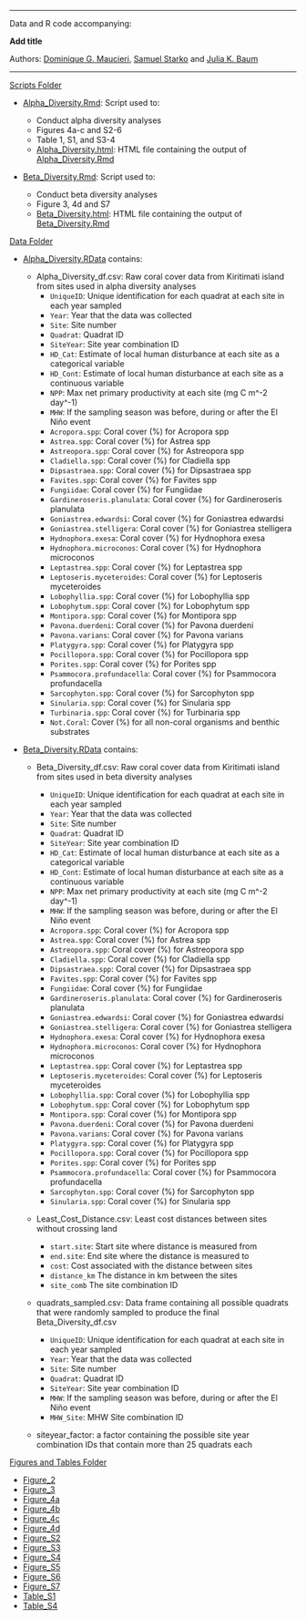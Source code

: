 ****

Data and R code accompanying:

<b>Add title</b>

Authors: [Dominique G. Maucieri](https://dominiquemaucieri.com), [Samuel Starko](https://samstarko.wordpress.com/) and [Julia K. Baum](https://www.juliakbaum.org)

****


[Scripts Folder](scripts/)

* [Alpha_Diversity.Rmd](scripts/Alpha_Diversity.Rmd): Script used to:
	- Conduct alpha diversity analyses
	- Figures 4a-c and S2-6
	- Table 1, S1, and S3-4
	- [Alpha_Diversity.html](scripts/Alpha_Diversity.html): HTML file containing the output of [Alpha_Diversity.Rmd](scripts/Alpha_Diversity.Rmd) 

* [Beta_Diversity.Rmd](scripts/Beta_Diversity.Rmd): Script used to:
	- Conduct beta diversity analyses
	- Figure 3, 4d and S7
	- [Beta_Diversity.html](scripts/Beta_Diversity.html): HTML file containing the output of [Beta_Diversity.Rmd](scripts/Beta_Diversity.Rmd)


[Data Folder](data/)

* [Alpha_Diversity.RData](data/Alpha_Diversity.RData) contains:

	- Alpha_Diversity_df.csv: Raw coral cover data from Kiritimati island from sites used in alpha diversity analyses
		* ```UniqueID```: Unique identification for each quadrat at each site in each year sampled
		* ```Year```: Year that the data was collected
		* ```Site```: Site number
		* ```Quadrat```: Quadrat ID
		* ```SiteYear```: Site year combination ID
		* ```HD_Cat```: Estimate of local human disturbance at each site as a categorical variable
		* ```HD_Cont```: Estimate of local human disturbance at each site as a continuous variable
		* ```NPP```: Max net primary productivity at each site (mg C m^-2 day^-1)
		* ```MHW```: If the sampling season was before, during or after the El Niño event
		* ```Acropora.spp```:  Coral cover (%) for Acropora spp
		* ```Astrea.spp```:  Coral cover (%) for Astrea spp
		* ```Astreopora.spp```:  Coral cover (%) for Astreopora spp
		* ```Cladiella.spp```:  Coral cover (%) for Cladiella spp
		* ```Dipsastraea.spp```:  Coral cover (%) for Dipsastraea spp
		* ```Favites.spp```:  Coral cover (%) for Favites spp
		* ```Fungiidae```:  Coral cover (%) for Fungiidae
		* ```Gardineroseris.planulata```:  Coral cover (%) for Gardineroseris planulata
		* ```Goniastrea.edwardsi```:  Coral cover (%) for Goniastrea edwardsi
		* ```Goniastrea.stelligera```:  Coral cover (%) for Goniastrea stelligera
		* ```Hydnophora.exesa```:  Coral cover (%) for Hydnophora exesa
		* ```Hydnophora.microconos```:  Coral cover (%) for Hydnophora microconos
		* ```Leptastrea.spp```:  Coral cover (%) for Leptastrea spp
		* ```Leptoseris.myceteroides```:  Coral cover (%) for Leptoseris myceteroides
		* ```Lobophyllia.spp```:  Coral cover (%) for Lobophyllia spp 
		* ```Lobophytum.spp```:  Coral cover (%) for Lobophytum spp
		* ```Montipora.spp```:  Coral cover (%) for Montipora spp
		* ```Pavona.duerdeni```:  Coral cover (%) for Pavona duerdeni
		* ```Pavona.varians```:  Coral cover (%) for Pavona varians
		* ```Platygyra.spp```:  Coral cover (%) for Platygyra spp
		* ```Pocillopora.spp```:  Coral cover (%) for Pocillopora spp 
		* ```Porites.spp```:  Coral cover (%) for Porites spp
		* ```Psammocora.profundacella```:  Coral cover (%) for Psammocora profundacella
		* ```Sarcophyton.spp```:  Coral cover (%) for Sarcophyton spp
		* ```Sinularia.spp```:  Coral cover (%) for Sinularia spp
		* ```Turbinaria.spp```:  Coral cover (%) for Turbinaria spp
		* ```Not.Coral```:  Cover (%) for all non-coral organisms and benthic substrates


* [Beta_Diversity.RData](data/Beta_Diversity.RData) contains:

	- Beta_Diversity_df.csv: Raw coral cover data from Kiritimati island from sites used in beta diversity analyses
		* ```UniqueID```: Unique identification for each quadrat at each site in each year sampled
		* ```Year```: Year that the data was collected
		* ```Site```: Site number
		* ```Quadrat```: Quadrat ID
		* ```SiteYear```: Site year combination ID
		* ```HD_Cat```: Estimate of local human disturbance at each site as a categorical variable
		* ```HD_Cont```: Estimate of local human disturbance at each site as a continuous variable
		* ```NPP```: Max net primary productivity at each site (mg C m^-2 day^-1)
		* ```MHW```: If the sampling season was before, during or after the El Niño event
		* ```Acropora.spp```:  Coral cover (%) for Acropora spp
		* ```Astrea.spp```:  Coral cover (%) for Astrea spp
		* ```Astreopora.spp```:  Coral cover (%) for Astreopora spp
		* ```Cladiella.spp```:  Coral cover (%) for Cladiella spp
		* ```Dipsastraea.spp```:  Coral cover (%) for Dipsastraea spp
		* ```Favites.spp```:  Coral cover (%) for Favites spp
		* ```Fungiidae```:  Coral cover (%) for Fungiidae
		* ```Gardineroseris.planulata```:  Coral cover (%) for Gardineroseris planulata
		* ```Goniastrea.edwardsi```:  Coral cover (%) for Goniastrea edwardsi
		* ```Goniastrea.stelligera```:  Coral cover (%) for Goniastrea stelligera
		* ```Hydnophora.exesa```:  Coral cover (%) for Hydnophora exesa
		* ```Hydnophora.microconos```:  Coral cover (%) for Hydnophora microconos
		* ```Leptastrea.spp```:  Coral cover (%) for Leptastrea spp
		* ```Leptoseris.myceteroides```:  Coral cover (%) for Leptoseris myceteroides
		* ```Lobophyllia.spp```:  Coral cover (%) for Lobophyllia spp 
		* ```Lobophytum.spp```:  Coral cover (%) for Lobophytum spp
		* ```Montipora.spp```:  Coral cover (%) for Montipora spp
		* ```Pavona.duerdeni```:  Coral cover (%) for Pavona duerdeni
		* ```Pavona.varians```:  Coral cover (%) for Pavona varians
		* ```Platygyra.spp```:  Coral cover (%) for Platygyra spp
		* ```Pocillopora.spp```:  Coral cover (%) for Pocillopora spp 
		* ```Porites.spp```:  Coral cover (%) for Porites spp
		* ```Psammocora.profundacella```:  Coral cover (%) for Psammocora profundacella
		* ```Sarcophyton.spp```:  Coral cover (%) for Sarcophyton spp
		* ```Sinularia.spp```:  Coral cover (%) for Sinularia spp

	- Least_Cost_Distance.csv: Least cost distances between sites without crossing land

		* ```start.site```: Start site where distance is measured from
		* ```end.site```: End site where the distance is measured to	
		* ```cost```: Cost associated with the distance between sites
		* ```distance_km``` The distance in km between the sites
		* ```site_comb``` The site combination ID

	- quadrats_sampled.csv: Data frame containing all possible quadrats that were randomly sampled to produce the final Beta_Diversity_df.csv
		
		* ```UniqueID```: Unique identification for each quadrat at each site in each year sampled
		* ```Year```: Year that the data was collected
		* ```Site```: Site number
		* ```Quadrat```: Quadrat ID
		* ```SiteYear```: Site year combination ID
		* ```MHW```: If the sampling season was before, during or after the El Niño event
		* ```MHW_Site```: MHW Site combination ID

	- siteyear_factor: a factor containing the possible site year combination IDs that contain more than 25 quadrats each

	
[Figures and Tables Folder](figures_tables/)

* [Figure_2](figures_tables/Figure_2)
* [Figure_3](figures_tables/Figure_3)
* [Figure_4a](figures_tables/Figure_4a)
* [Figure_4b](figures_tables/Figure_4b)
* [Figure_4c](figures_tables/Figure_4c)
* [Figure_4d](figures_tables/Figure_4d)
* [Figure_S2](figures_tables/Figure_S2)
* [Figure_S3](figures_tables/Figure_S3)
* [Figure_S4](figures_tables/Figure_S4)
* [Figure_S5](figures_tables/Figure_S5)
* [Figure_S6](figures_tables/Figure_S6)
* [Figure_S7](figures_tables/Figure_S7)
* [Table_S1](figures_tables/Table_S1)
* [Table_S4](figures_tables/Table_S4)



